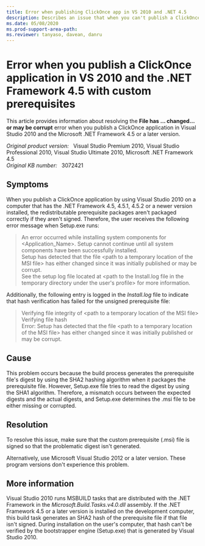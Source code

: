```yaml
---
title: Error when publishing ClickOnce app in VS 2010 and .NET 4.5
description: Describes an issue that when you can't publish a ClickOnce application in Visual Studio 2010 and the .NET Framework 4.5 with custom prerequisites. Provides a solution.
ms.date: 05/08/2020
ms.prod-support-area-path:
ms.reviewer: tanyaso, davean, danru
---
```

# Error when you publish a ClickOnce application in VS 2010 and the .NET Framework 4.5 with custom prerequisites

This article provides information about resolving the **File has ... changed... or may be corrupt** error when you publish a ClickOnce application in Visual Studio 2010 and the Microsoft .NET Framework 4.5 or a later version.

_Original product version:_ &nbsp; Visual Studio Premium 2010, Visual Studio Professional 2010, Visual Studio Ultimate 2010, Microsoft .NET Framework 4.5  
_Original KB number:_ &nbsp; 3072421

## Symptoms

When you publish a ClickOnce application by using Visual Studio 2010 on a computer that has the .NET Framework 4.5, 4.5.1, 4.5.2 or a newer version installed, the redistributable prerequisite packages aren't packaged correctly if they aren't signed. Therefore, the user receives the following error message when Setup.exe runs:

> An error occurred while installing system components for <Application_Name>. Setup cannot continue until all system components have been successfully installed.  
> Setup has detected that the file \<path to a temporary location of the MSI file> has either changed since it was initially published or may be corrupt.  
> See the setup log file located at \<path to the Install.log file in the temporary directory under the user's profile> for more information.

Additionally, the following entry is logged in the *Install.log* file to indicate that hash verification has failed for the unsigned prerequisite file:

> Verifying file integrity of \<path to a temporary location of the MSI file>  
> Verifying file hash  
> Error: Setup has detected that the file \<path to a temporary location of the MSI file> has either changed since it was initially published or may be corrupt.

## Cause

This problem occurs because the build process generates the prerequisite file's digest by using the SHA2 hashing algorithm when it packages the prerequisite file. However, Setup.exe file tries to read the digest by using the SHA1 algorithm. Therefore, a mismatch occurs between the expected digests and the actual digests, and Setup.exe determines the .msi file to be either missing or corrupted.

## Resolution

To resolve this issue, make sure that the custom prerequisite (.msi) file is signed so that the problematic digest isn't generated.

Alternatively, use Microsoft Visual Studio 2012 or a later version. These program versions don't experience this problem.

## More information

Visual Studio 2010 runs MSBUILD tasks that are distributed with the .NET Framework in the *Microsoft.Build.Tasks.v4.0.dll* assembly. If the .NET Framework 4.5 or a later version is installed on the development computer, this build task generates an SHA2 hash of the prerequisite file if that file isn't signed. During installation on the user's computer, that hash can't be verified by the bootstrapper engine (Setup.exe) that is generated by Visual Studio 2010.
